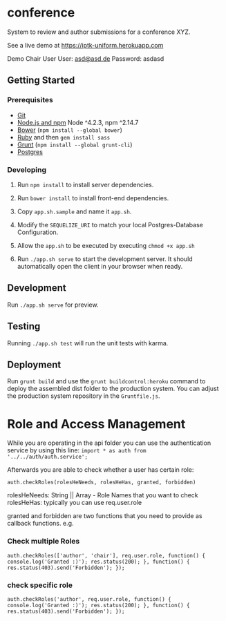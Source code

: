 # conference

System to review and author submissions for a conference XYZ. 

See a live demo at https://iptk-uniform.herokuapp.com

Demo Chair User
User: asd@asd.de
Password: asdasd

## Getting Started

### Prerequisites

- [Git](https://git-scm.com/)
- [Node.js and npm](nodejs.org) Node ^4.2.3, npm ^2.14.7
- [Bower](bower.io) (`npm install --global bower`)
- [Ruby](https://www.ruby-lang.org) and then `gem install sass`
- [Grunt](http://gruntjs.com/) (`npm install --global grunt-cli`)
- [Postgres](http://www.postgresql.org/)

### Developing

1. Run `npm install` to install server dependencies.

2. Run `bower install` to install front-end dependencies.

3. Copy `app.sh.sample` and name it `app.sh`.

4. Modify the `SEQUELIZE_URI` to match your local Postgres-Database Configuration.

5. Allow the `app.sh` to be executed by executing `chmod +x app.sh`

3. Run `./app.sh serve` to start the development server. It should automatically open the client in your browser when ready.

## Development

Run `./app.sh serve` for preview.

## Testing

Running `./app.sh test` will run the unit tests with karma.

## Deployment

Run `grunt build` and use the `grunt buildcontrol:heroku` command to deploy the assembled dist folder to the production system.
You can adjust the production system repository in the `Gruntfile.js`.

# Role and Access Management

While you are operating in the api folder you can use the authentication service by using this line:
`import * as auth from '../../auth/auth.service';`

Afterwards you are able to check whether a user has certain role:

`auth.checkRoles(rolesHeNeeds, rolesHeHas, granted, forbidden)`

rolesHeNeeds: String || Array - Role Names that you want to check
rolesHeHas: typically you can use req.user.role

granted and forbidden are two functions that you need to provide as callback functions.
e.g.

### Check multiple Roles
`auth.checkRoles(['author', 'chair'], req.user.role, function() {
  console.log('Granted :)');
  res.status(200);
}, function() {
  res.status(403).send('Forbidden');
});`

### check specific role
`auth.checkRoles('author', req.user.role, function() {
  console.log('Granted :)');
  res.status(200);
}, function() {
  res.status(403).send('Forbidden');
});`

